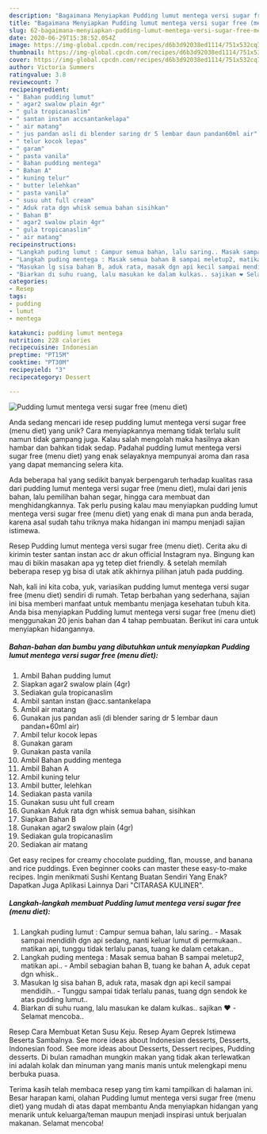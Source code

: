 ```yaml
---
description: "Bagaimana Menyiapkan Pudding lumut mentega versi sugar free (menu diet), Enak"
title: "Bagaimana Menyiapkan Pudding lumut mentega versi sugar free (menu diet), Enak"
slug: 62-bagaimana-menyiapkan-pudding-lumut-mentega-versi-sugar-free-menu-diet-enak
date: 2020-06-29T15:38:52.054Z
image: https://img-global.cpcdn.com/recipes/d6b3d92038ed1114/751x532cq70/pudding-lumut-mentega-versi-sugar-free-menu-diet-foto-resep-utama.jpg
thumbnail: https://img-global.cpcdn.com/recipes/d6b3d92038ed1114/751x532cq70/pudding-lumut-mentega-versi-sugar-free-menu-diet-foto-resep-utama.jpg
cover: https://img-global.cpcdn.com/recipes/d6b3d92038ed1114/751x532cq70/pudding-lumut-mentega-versi-sugar-free-menu-diet-foto-resep-utama.jpg
author: Victoria Summers
ratingvalue: 3.8
reviewcount: 7
recipeingredient:
- " Bahan pudding lumut"
- " agar2 swalow plain 4gr"
- " gula tropicanaslim"
- " santan instan accsantankelapa"
- " air matang"
- " jus pandan asli di blender saring dr 5 lembar daun pandan60ml air"
- " telur kocok lepas"
- " garam"
- " pasta vanila"
- " Bahan pudding mentega"
- " Bahan A"
- " kuning telur"
- " butter lelehkan"
- " pasta vanila"
- " susu uht full cream"
- " Aduk rata dgn whisk semua bahan sisihkan"
- " Bahan B"
- " agar2 swalow plain 4gr"
- " gula tropicanaslim"
- " air matang"
recipeinstructions:
- "Langkah puding lumut : Campur semua bahan, lalu saring.. Masak sampai mendidih dgn api sedang, nanti keluar lumut di permukaan.. matikan api, tunggu tidak terlalu panas, tuang ke dalam cetakan.."
- "Langkah puding mentega : Masak semua bahan B sampai meletup2, matikan api.. Ambil sebagian bahan B, tuang ke bahan A, aduk cepat dgn whisk.."
- "Masukan lg sisa bahan B, aduk rata, masak dgn api kecil sampai mendidih.. Tunggu sampai tidak terlalu panas, tuang dgn sendok ke atas pudding lumut.."
- "Biarkan di suhu ruang, lalu masukan ke dalam kulkas.. sajikan ❤️ Selamat mencoba.."
categories:
- Resep
tags:
- pudding
- lumut
- mentega

katakunci: pudding lumut mentega 
nutrition: 228 calories
recipecuisine: Indonesian
preptime: "PT15M"
cooktime: "PT30M"
recipeyield: "3"
recipecategory: Dessert

---
```



![Pudding lumut mentega versi sugar free (menu diet)](https://img-global.cpcdn.com/recipes/d6b3d92038ed1114/751x532cq70/pudding-lumut-mentega-versi-sugar-free-menu-diet-foto-resep-utama.jpg)

Anda sedang mencari ide resep pudding lumut mentega versi sugar free (menu diet) yang unik? Cara menyiapkannya memang tidak terlalu sulit namun tidak gampang juga. Kalau salah mengolah maka hasilnya akan hambar dan bahkan tidak sedap. Padahal pudding lumut mentega versi sugar free (menu diet) yang enak selayaknya mempunyai aroma dan rasa yang dapat memancing selera kita.

Ada beberapa hal yang sedikit banyak berpengaruh terhadap kualitas rasa dari pudding lumut mentega versi sugar free (menu diet), mulai dari jenis bahan, lalu pemilihan bahan segar, hingga cara membuat dan menghidangkannya. Tak perlu pusing kalau mau menyiapkan pudding lumut mentega versi sugar free (menu diet) yang enak di mana pun anda berada, karena asal sudah tahu triknya maka hidangan ini mampu menjadi sajian istimewa.

Resep Pudding lumut mentega versi sugar free (menu diet). Cerita aku di kirimin tester santan instan acc dr akun official Instagram nya. Bingung kan mau di bikin masakan apa yg tetep diet friendly. &amp; setelah memilah beberapa resep yg bisa di utak atik akhirnya pilihan jatuh pada pudding.


Nah, kali ini kita coba, yuk, variasikan pudding lumut mentega versi sugar free (menu diet) sendiri di rumah. Tetap berbahan yang sederhana, sajian ini bisa memberi manfaat untuk membantu menjaga kesehatan tubuh kita. Anda bisa menyiapkan Pudding lumut mentega versi sugar free (menu diet) menggunakan 20 jenis bahan dan 4 tahap pembuatan. Berikut ini cara untuk menyiapkan hidangannya.

<!--inarticleads1-->

##### Bahan-bahan dan bumbu yang dibutuhkan untuk menyiapkan Pudding lumut mentega versi sugar free (menu diet):

1. Ambil  Bahan pudding lumut
1. Siapkan  agar2 swalow plain (4gr)
1. Sediakan  gula tropicanaslim
1. Ambil  santan instan @acc.santankelapa
1. Ambil  air matang
1. Gunakan  jus pandan asli (di blender saring dr 5 lembar daun pandan+60ml air)
1. Ambil  telur kocok lepas
1. Gunakan  garam
1. Gunakan  pasta vanila
1. Ambil  Bahan pudding mentega
1. Ambil  Bahan A
1. Ambil  kuning telur
1. Ambil  butter, lelehkan
1. Sediakan  pasta vanila
1. Gunakan  susu uht full cream
1. Gunakan  Aduk rata dgn whisk semua bahan, sisihkan
1. Siapkan  Bahan B
1. Gunakan  agar2 swalow plain (4gr)
1. Sediakan  gula tropicanaslim
1. Sediakan  air matang


Get easy recipes for creamy chocolate pudding, flan, mousse, and banana and rice puddings. Even beginner cooks can master these easy-to-make recipes. Ingin menikmati Sushi Kentang Buatan Sendiri Yang Enak? Dapatkan Juga Aplikasi Lainnya Dari &#34;CITARASA KULINER&#34;. 

<!--inarticleads2-->

##### Langkah-langkah membuat Pudding lumut mentega versi sugar free (menu diet):

1. Langkah puding lumut : Campur semua bahan, lalu saring.. - Masak sampai mendidih dgn api sedang, nanti keluar lumut di permukaan.. matikan api, tunggu tidak terlalu panas, tuang ke dalam cetakan..
1. Langkah puding mentega : Masak semua bahan B sampai meletup2, matikan api.. - Ambil sebagian bahan B, tuang ke bahan A, aduk cepat dgn whisk..
1. Masukan lg sisa bahan B, aduk rata, masak dgn api kecil sampai mendidih.. - Tunggu sampai tidak terlalu panas, tuang dgn sendok ke atas pudding lumut..
1. Biarkan di suhu ruang, lalu masukan ke dalam kulkas.. sajikan ❤️ - Selamat mencoba..


Resep Cara Membuat Ketan Susu Keju. Resep Ayam Geprek Istimewa Beserta Sambalnya. See more ideas about Indonesian desserts, Desserts, Indonesian food. See more ideas about Desserts, Dessert recipes, Pudding desserts. Di bulan ramadhan mungkin makan yang tidak akan terlewatkan ini adalah kolak dan minuman yang manis manis untuk melengkapi menu berbuka puasa. 

Terima kasih telah membaca resep yang tim kami tampilkan di halaman ini. Besar harapan kami, olahan Pudding lumut mentega versi sugar free (menu diet) yang mudah di atas dapat membantu Anda menyiapkan hidangan yang menarik untuk keluarga/teman maupun menjadi inspirasi untuk berjualan makanan. Selamat mencoba!
